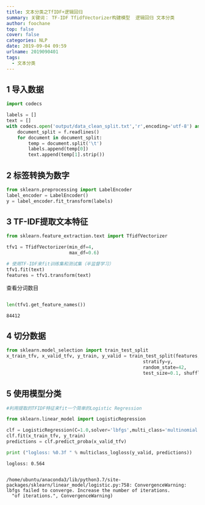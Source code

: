 ```yaml
---
title: 文本分类之TfIDF+逻辑回归
summary: 关键词： TF-IDF TfidfVectorizer构建模型  逻辑回归 文本分类
author: foochane
top: false
cover: false
categories: NLP
date: 2019-09-04 09:59
urlname: 2019090401
tags:
  - 文本分类
---
```


## 1 导入数据


```python
import codecs 

labels = []
text = []
with codecs.open('output/data_clean_split.txt','r',encoding='utf-8') as f:
    document_split = f.readlines()
    for document in document_split:
        temp = document.split('\t')
        labels.append(temp[0])
        text.append(temp[1].strip())  
```

## 2 标签转换为数字


```python
from sklearn.preprocessing import LabelEncoder
label_encoder = LabelEncoder()
y = label_encoder.fit_transform(labels)
```

## 3 TF-IDF提取文本特征


```python
from sklearn.feature_extraction.text import TfidfVectorizer

tfv1 = TfidfVectorizer(min_df=4,  
                       max_df=0.6)

# 使用TF-IDF来fit训练集和测试集（半监督学习）
tfv1.fit(text)
features = tfv1.transform(text)
```

查看分词数目

```python

len(tfv1.get_feature_names())

```



    84412



## 4 切分数据


```python
from sklearn.model_selection import train_test_split
x_train_tfv, x_valid_tfv, y_train, y_valid = train_test_split(features, y, 
                                                  stratify=y, 
                                                  random_state=42, 
                                                  test_size=0.1, shuffle=True)
```

## 5 使用模型分类


```python
#利用提取的TFIDF特征来fit一个简单的Logistic Regression 

from sklearn.linear_model import LogisticRegression

clf = LogisticRegression(C=1.0,solver='lbfgs',multi_class='multinomial')
clf.fit(x_train_tfv, y_train)
predictions = clf.predict_proba(x_valid_tfv)

print ("logloss: %0.3f " % multiclass_logloss(y_valid, predictions))
```

    logloss: 0.564 


    /home/ubuntu/anaconda3/lib/python3.7/site-packages/sklearn/linear_model/logistic.py:758: ConvergenceWarning: lbfgs failed to converge. Increase the number of iterations.
      "of iterations.", ConvergenceWarning)

